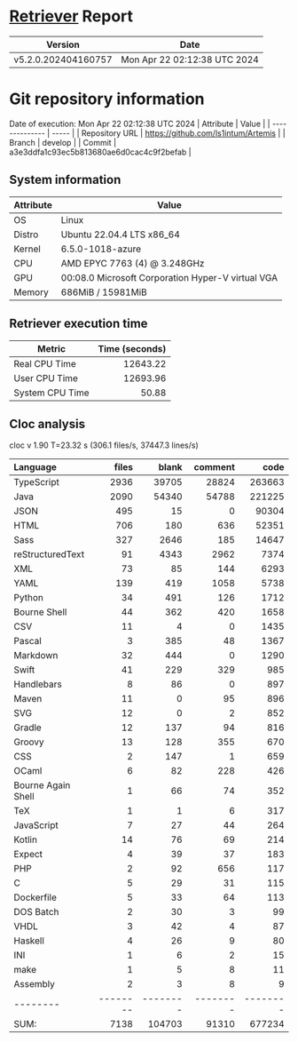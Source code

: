 # [Retriever](https://github.com/PalladioSimulator/Palladio-ReverseEngineering-Retriever) Report
| Version | Date |
| ------- | ---- |
| v5.2.0.202404160757 | Mon Apr 22 02:12:38 UTC 2024 |

# Git repository information
Date of execution: Mon Apr 22 02:12:38 UTC 2024
|    Attribute   | Value |
| -------------- | ----- |
| Repository URL | https://github.com/ls1intum/Artemis |
| Branch         | develop |
| Commit         | a3e3ddfa1c93ec5b813680ae6d0cac4c9f2befab |


## System information
| Attribute | Value |
| --------- | ----- |
| OS | Linux  |
| Distro | Ubuntu 22.04.4 LTS x86_64  |
| Kernel | 6.5.0-1018-azure  |
| CPU | AMD EPYC 7763 (4) @ 3.248GHz  |
| GPU | 00:08.0 Microsoft Corporation Hyper-V virtual VGA  |
| Memory | 686MiB / 15981MiB  |

## Retriever execution time
| Metric | Time (seconds) |
| --- | ---: |
| Real CPU Time | 12643.22 |
| User CPU Time | 12693.96 |
| System CPU Time | 50.88 |
<!--
Explainations:
- __Real CPU Time__: actual time the command has run (can be less than total time spent in user and system mode for multi-threaded processes)
- __User CPU Time__: time the command has spent running in user mode
- __System CPU Time__: time the command has spent running in system or kernel mode
-->

## Cloc analysis
cloc v 1.90  T=23.32 s (306.1 files/s, 37447.3 lines/s)

Language|files|blank|comment|code
:-------|-------:|-------:|-------:|-------:
TypeScript|2936|39705|28824|263663
Java|2090|54340|54788|221225
JSON|495|15|0|90304
HTML|706|180|636|52351
Sass|327|2646|185|14647
reStructuredText|91|4343|2962|7374
XML|73|85|144|6293
YAML|139|419|1058|5738
Python|34|491|126|1712
Bourne Shell|44|362|420|1658
CSV|11|4|0|1435
Pascal|3|385|48|1367
Markdown|32|444|0|1290
Swift|41|229|329|985
Handlebars|8|86|0|897
Maven|11|0|95|896
SVG|12|0|2|852
Gradle|12|137|94|816
Groovy|13|128|355|670
CSS|2|147|1|659
OCaml|6|82|228|426
Bourne Again Shell|1|66|74|352
TeX|1|1|6|317
JavaScript|7|27|44|264
Kotlin|14|76|69|214
Expect|4|39|37|183
PHP|2|92|656|117
C|5|29|31|115
Dockerfile|5|33|64|113
DOS Batch|2|30|3|99
VHDL|3|42|4|87
Haskell|4|26|9|80
INI|1|6|2|15
make|1|5|8|11
Assembly|2|3|8|9
--------|--------|--------|--------|--------
SUM:|7138|104703|91310|677234
